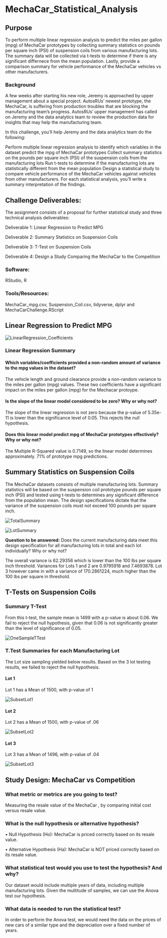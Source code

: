 # MechaCar_Statistical_Analysis

## Purpose
To perform multiple linear regression analysis to predict the miles per gallon (mpg) of MechaCar prototypes by collecting summary statistics on pounds per square inch (PSI) of suspension coils from various manufacturing lots. The summary data will be collected via t-tests to determine if there is any significant differnece from the mean population.  Lastly, provide a comparison summary for vehicle performance of the MechaCar vehicles vs other manufacturers.

### Background
A few weeks after starting his new role, Jeremy is approached by upper management about a special project. AutosRUs’ newest prototype,
the MechaCar, is suffering from production troubles that are blocking the manufacturing team’s progress. AutosRUs’ upper management has
called on Jeremy and the data analytics team to review the production data for insights that may help the manufacturing team.

In this challenge, you’ll help Jeremy and the data analytics team do the following:

Perform multiple linear regression analysis to identify which variables in the dataset predict the mpg of MechaCar prototypes
Collect summary statistics on the pounds per square inch (PSI) of the suspension coils from the manufacturing lots
Run t-tests to determine if the manufacturing lots are statistically different from the mean population
Design a statistical study to compare vehicle performance of the MechaCar vehicles against vehicles from other manufacturers. For 
each statistical analysis, you’ll write a summary interpretation of the findings.



## Challenge Deliverables:

The assignment consists of a proposal for further statistical study and three technical analysis deliverables:

Deliverable 1: Linear Regression to Predict MPG

Deliverable 2: Summary Statistics on Suspension Coils

Deliverable 3: T-Test on Suspension Coils

Deliverable 4: Design a Study Comparing the MechaCar to the Competition

### Software:
RStudio, R

### Tools/Resources:
MechaCar_mpg.csv, Suspension_Coil.csv, tidyverse, dplyr and MechaCarChallenge.RScript


## **Linear Regression to Predict MPG**

![LinearRegression_Coefficients](https://user-images.githubusercontent.com/89538802/144660306-376ebbe7-65ef-49f9-8248-7fcb289ff0e9.png)

### Linear Regression Summary
#### Which variables/coefficients provided a non-random amount of variance to the mpg values in the dataset?
The vehicle length and ground clearance provide a non-random variance to the miles per gallon (mpg) values.  These two coefficients have a significant impact on the miles per gallon (mpg) for the Mechacar protoype.

#### Is the slope of the linear model considered to be zero? Why or why not?
The slope of the linear regression is not zero because the p-value of 5.35e-11 is lower than the significance level of 0.05. This rejects the null hypothesis.

#### Does this linear model predict mpg of MechaCar prototypes effectively? Why or why not?
The Multiple R-Squared value is 0.7149, so the linear model determines approximately. 71% of prototype mpg predictions.

## **Summary Statistics on Suspension Coils**

The MechaCar datasets consists of multiple manufacturing lots.   Summary statistics will be based on the suspension coil prototype pounds per square inch (PSI) and tested using t-tests to determines any significant difference from the population mean. 
The design specifications dictate that the variance of the suspension coils must not exceed 100 pounds per square inch. 

![TotalSummary](https://user-images.githubusercontent.com/89538802/144658937-2331540e-f114-4c26-8ada-6d42a4cbafb1.PNG)


![LotSummary](https://user-images.githubusercontent.com/89538802/144658955-4bfc8275-f821-4124-a916-f695390486bd.png)

**Question to be answered:** Does the current manufacturing data meet this design specification for all manufacturing lots in total and each lot individually? Why or why not?

The overall variance is 62.29356 which is lower than the 100 lbs per square inch threshold. Variances for Lots 1 and 2 are 0.9795918 and 7.4693878.  Lot 3 however came in with a variance of 170.2861224, much higher than the 100 lbs per square in threshold.


## T-Tests on Suspension Coils

### Summary T-Test

From this t-test, the sample mean is 1499 with a p-value is about 0.06. We fail to reject the null hypothesis, given that 0.06 is not significantly greater than the level of significance of  0.05.

![OneSampleTTest](https://user-images.githubusercontent.com/89538802/144658989-e2271540-c869-47ec-969e-ff0c32d17bc5.PNG)

### T.Test Summaries for each Manufacturing Lot

The Lot size sampling yielded below results.  Based on the 3 lot testing results, we failed to reject the null hypothesis.

#### Lot 1

Lot 1 has a Mean of 1500, with p-value of 1 

![SubsetLot1](https://user-images.githubusercontent.com/89538802/144659014-5e72b33a-5eb6-41ff-806b-b20ebe98cfb9.PNG)

#### Lot 2

Lot 2 has a Mean of 1500, with p-value of .06 

![SubsetLot2](https://user-images.githubusercontent.com/89538802/144659023-1925a4bb-17fe-45dc-9ad7-4bede54e969f.PNG)


#### Lot 3

Lot 3 has a Mean of 1496, with p-value of .04

![SubsetLot3](https://user-images.githubusercontent.com/89538802/144659032-148dc960-435d-4798-8029-e2fee4f8582a.PNG)


## Study Design: MechaCar vs Competition

### What metric or metrics are you going to test?

Measuring the resale value of the MechaCar , by comparing initial cost versus resale value.


### What is the null hypothesis or alternative hypothesis?

•	Null Hypothesis (Ho): MechaCar is priced correctly based on its resale value.

•	Alternative Hypothesis (Ha): MechaCar is NOT priced correctly based on its resale value.

### What statistical test would you use to test the hypothesis? And why?

Our dataset would include multiple years of data, including multiple manufacturing lots.  Given the multitude of samples, we can use the Anova test our hypothesis.

### What data is needed to run the statistical test?

In order to perform the Anova test, we would need the data on the prices of new cars of a similar type and the depreciation over a fixed number of years.

